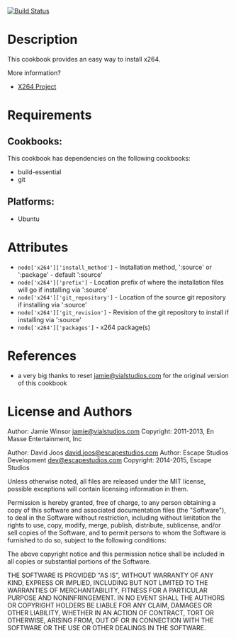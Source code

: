 [![Build Status](https://secure.travis-ci.org/escapestudios-cookbooks/x264.png)](http://travis-ci.org/escapestudios-cookbooks/x264)

Description
===========

This cookbook provides an easy way to install x264.

More information?
* [X264 Project](http://www.videolan.org/developers/x264.html)

Requirements
============

## Cookbooks:

This cookbook has dependencies on the following cookbooks:

* build-essential
* git

## Platforms:

* Ubuntu

Attributes
==========

* `node['x264']['install_method']` - Installation method, ':source' or ':package' - default ':source'
* `node['x264']['prefix']` - Location prefix of where the installation files will go if installing via ':source'
* `node['x264']['git_repository']` - Location of the source git repository if installing via ':source'
* `node['x264']['git_revision']` - Revision of the git repository to install if installing via ':source'
* `node['x264']['packages']` - x264 package(s)

References
==========

* a very big thanks to reset <jamie@vialstudios.com> for the original version of this cookbook

License and Authors
===================

Author: Jamie Winsor <jamie@vialstudios.com>
Copyright: 2011-2013, En Masse Entertainment, Inc

Author: David Joos <david.joos@escapestudios.com>
Author: Escape Studios Development <dev@escapestudios.com>
Copyright: 2014-2015, Escape Studios

Unless otherwise noted, all files are released under the MIT license,
possible exceptions will contain licensing information in them.

Permission is hereby granted, free of charge, to any person obtaining a copy
of this software and associated documentation files (the "Software"), to deal
in the Software without restriction, including without limitation the rights
to use, copy, modify, merge, publish, distribute, sublicense, and/or sell
copies of the Software, and to permit persons to whom the Software is
furnished to do so, subject to the following conditions:

The above copyright notice and this permission notice shall be included in
all copies or substantial portions of the Software.

THE SOFTWARE IS PROVIDED "AS IS", WITHOUT WARRANTY OF ANY KIND, EXPRESS OR
IMPLIED, INCLUDING BUT NOT LIMITED TO THE WARRANTIES OF MERCHANTABILITY,
FITNESS FOR A PARTICULAR PURPOSE AND NONINFRINGEMENT. IN NO EVENT SHALL THE
AUTHORS OR COPYRIGHT HOLDERS BE LIABLE FOR ANY CLAIM, DAMAGES OR OTHER
LIABILITY, WHETHER IN AN ACTION OF CONTRACT, TORT OR OTHERWISE, ARISING FROM,
OUT OF OR IN CONNECTION WITH THE SOFTWARE OR THE USE OR OTHER DEALINGS IN
THE SOFTWARE.
